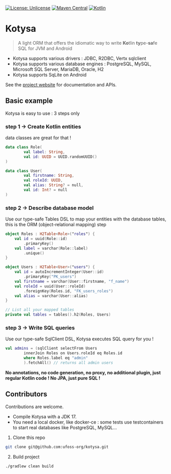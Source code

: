 [![License: Unlicense](https://img.shields.io/github/license/ufoss-org/kotysa)](http://unlicense.org/)
[![Maven Central](https://img.shields.io/maven-central/v/org.ufoss.kotysa/kotysa-core)](https://search.maven.org/artifact/org.ufoss.kotysa/kotysa-core)
[![Kotlin](https://img.shields.io/badge/kotlin-1.8.21-blue.svg?logo=kotlin)](http://kotlinlang.org)

# Kotysa

> A light ORM that offers the idiomatic way to write **Ko**tlin **ty**pe-**sa**fe SQL for JVM and Android

- Kotysa supports various drivers : JDBC, R2DBC, Vertx sqlclient
- Kotysa supports various database engines : PostgreSQL, MySQL, Microsoft SQL Server, MariaDB, Oracle, H2
- Kotysa supports SqLite on Android

See the [project website](https://ufoss.org/kotysa/kotysa.html) for documentation and APIs.

## Basic example

Kotysa is easy to use : 3 steps only

### step 1 -> Create Kotlin entities

data classes are great for that !

```kotlin
data class Role(
        val label: String,
        val id: UUID = UUID.randomUUID()
)

data class User(
        val firstname: String,
        val roleId: UUID,
        val alias: String? = null,
        val id: Int? = null
)
```

### step 2 -> Describe database model

Use our type-safe Tables DSL to map your entities with the database tables,
this is the ORM (object-relational mapping) step

```kotlin
object Roles : H2Table<Role>("roles") {
    val id = uuid(Role::id)
        .primaryKey()
    val label = varchar(Role::label)
        .unique()
}

object Users : H2Table<User>("users") {
    val id = autoIncrementInteger(User::id)
        .primaryKey("PK_users")
    val firstname = varchar(User::firstname, "f_name")
    val roleId = uuid(User::roleId)
        .foreignKey(Roles.id, "FK_users_roles")
    val alias = varchar(User::alias)
}

// List all your mapped tables
private val tables = tables().h2(Roles, Users)
```

### step 3 -> Write SQL queries

Use our type-safe SqlClient DSL, Kotysa executes SQL query for you !

```kotlin
val admins = (sqlClient selectFrom Users
        innerJoin Roles on Users.roleId eq Roles.id
        where Roles.label eq "admin"
        ).fetchAll() // returns all admin users
```

**No annotations, no code generation, no proxy, no additional plugin, just regular Kotlin code ! No JPA, just pure SQL !**

## Contributors

Contributions are welcome.

* Compile Kotysa with a JDK 17.
* You need a local docker, like docker-ce : some tests use testcontainers to start real databases like PostgreSQL, MySQL...

1. Clone this repo

```bash
git clone git@github.com:ufoss-org/kotysa.git
```

2. Build project

```bash
./gradlew clean build
```
